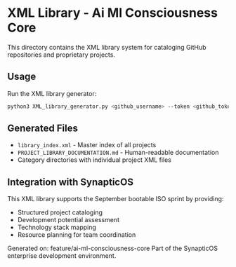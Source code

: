 # XML Library - Ai Ml Consciousness Core

This directory contains the XML library system for cataloging GitHub repositories and proprietary projects.

## Usage

Run the XML library generator:
```bash
python3 XML_library_generator.py <github_username> --token <github_token>
```

## Generated Files

- `library_index.xml` - Master index of all projects
- `PROJECT_LIBRARY_DOCUMENTATION.md` - Human-readable documentation
- Category directories with individual project XML files

## Integration with SynapticOS

This XML library supports the September bootable ISO sprint by providing:
- Structured project cataloging
- Development potential assessment
- Technology stack mapping
- Resource planning for team coordination

Generated on: feature/ai-ml-consciousness-core
Part of the SynapticOS enterprise development environment.
